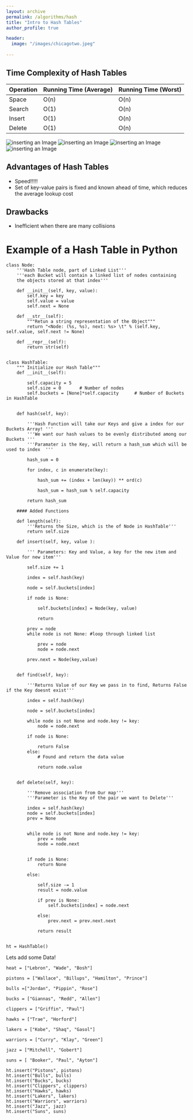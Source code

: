 ```yaml
---
layout: archive
permalink: /algorithms/hash
title: "Intro to Hash Tables"
author_profile: true

header:
  image: "/images/chicagotwo.jpeg"
  
---
```

## Time Complexity of Hash Tables

| Operation | Running Time (Average) | Running Time (Worst) |
|-----------|------------------------|----------------------|
| Space     | O(n)                   | O(n)                 |
| Search    | O(1)                   | O(n)                 |
| Insert    | O(1)                   | O(n)                 |
| Delete    | O(1)                   | O(n)                 |

![inserting an Image](/images/hashing/intro/Page1.jpg)
![inserting an Image](/images/hashing/intro/Page2.jpg)
![inserting an Image](/images/hashing/intro/Page3.jpg)
![inserting an Image](/images/hashing/intro/Page4.jpg)




## Advantages of Hash Tables

- Speed!!!!!
- Set of key-value pairs is fixed and known ahead of time, which reduces the average lookup cost


## Drawbacks

- Inefficient when there are many collisions




# Example of a Hash Table in Python

    class Node:
        '''Hash Table node, part of Linked List'''
        '''each Bucket will contain a linked list of nodes containing
        the objects stored at that index'''
        
        def __init__(self, key, value):
            self.key = key
            self.value = value
            self.next = None
            
        def __str__(self):
            """Retun a string representation of the Object"""
            return "<Node: (%s, %s), next: %s> \t" % (self.key, self.value, self.next != None)
        
        def __repr__(self):
            return str(self)
            

    class HashTable:
        """ Initialize our Hash Table"""
        def __init__(self):
        
            self.capacity = 5   
            self.size = 0       # Number of nodes
            self.buckets = [None]*self.capacity      # Number of Buckets in HashTable
            
        
        def hash(self, key):
            
            '''Hash Function will take our Keys and give a index for our Buckets Array! '''
            '''We want our hash values to be evenly distributed among our Buckets '''
            '''Paramater is the Key, will return a hash_sum which will be used to index  '''
            
            hash_sum = 0
            
            for index, c in enumerate(key):
                
                hash_sum += (index + len(key)) ** ord(c)
                
                hash_sum = hash_sum % self.capacity
                
            return hash_sum
        
        #### Added Functions
        
        def length(self):
            '''Returns the Size, which is the of Node in HashTable'''
            return self.size
        
        def insert(self, key, value ):
            
            ''' Parameters: Key and Value, a key for the new item and Value for new item'''
            
            self.size += 1
            
            index = self.hash(key)
                    
            node = self.buckets[index]
            
            if node is None:
                
                self.buckets[index] = Node(key, value)   
                
                return
            
            prev = node
            while node is not None: #loop through linked list
                
                prev = node
                node = node.next
            
            prev.next = Node(key,value)
            
        
        def find(self, key):
            
            '''Returns Value of our Key we pass in to find, Returns False if the Key doesnt exist'''
            
            index = self.hash(key)
            
            node = self.buckets[index]
            
            while node is not None and node.key != key:
                node = node.next
            
            if node is None:
                
                return False 
            else:
                # Found and return the data value
                
                return node.value
            
        
        def delete(self, key):
            
            '''Remove association from Our map'''
            '''Parameter is the Key of the pair we want to Delete'''
            
            index = self.hash(key)
            node = self.buckets[index]
            prev = None

            
            while node is not None and node.key != key:
                prev = node
                node = node.next
                
            
            if node is None:
                return None
            
            else:
                
                self.size -= 1
                result = node.value
                
                if prev is None:
                    self.buckets[index] = node.next
                
                else:
                    prev.next = prev.next.next 
                    
                return result


    ht = HashTable()




Lets add some Data!

                                        
    heat = ["Lebron", "Wade", "Bosh"]

    pistons = ["Wallace", "Billups", "Hamilton", "Prince"]

    bulls =["Jordan", "Pippin", "Rose"]

    bucks = ["Giannas", "Redd", "Allen"]

    clippers = ["Griffin", "Paul"]

    hawks = ["Trae", "Horford"]

    lakers = ["Kobe", "Shaq", "Gasol"]

    warriors = ["Curry", "Klay", "Green"]

    jazz = ["Mitchell", "Gobert"]

    suns = [ "Booker", "Paul", "Ayton"]

    ht.insert("Pistons", pistons)
    ht.insert("Bulls", bulls)
    ht.insert("Bucks", bucks)
    ht.insert("Clippers", clippers)
    ht.insert("Hawks", hawks)
    ht.insert("Lakers", lakers)
    ht.insert("Warriors", warriors)
    ht.insert("Jazz", jazz)
    ht.insert("Suns", suns)